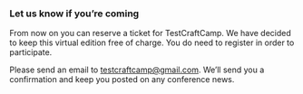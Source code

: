 <!--
.. title: Reserve a ticket
.. slug: tickets
.. date: 2020-08-04 07:24:47 UTC
.. tags: 
.. category: 
.. link: 
.. description: 
.. type: text
-->



### Let us know if you’re coming

From now on you can reserve a ticket for TestCraftCamp. We have decided to keep this virtual edition free of charge.
You do need to register in order to participate.

Please send an email to [testcraftcamp@gmail.com](mailto:testcraftcamp@gmail.com). We’ll send you a confirmation and keep you posted on any conference news.
